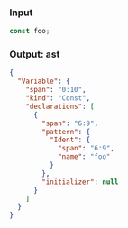### Input
```js parse:stmt
const foo;
```

### Output: ast
```json
{
  "Variable": {
    "span": "0:10",
    "kind": "Const",
    "declarations": [
      {
        "span": "6:9",
        "pattern": {
          "Ident": {
            "span": "6:9",
            "name": "foo"
          }
        },
        "initializer": null
      }
    ]
  }
}
```
